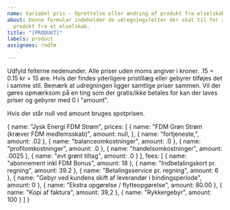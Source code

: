 ```yaml
---
name: Variabel pris - Oprettelse eller ændring af produkt fra elselskab.
about: Denne formular indeholder de udregningsfelter der skal til for at regne et
  produkt fra et elselskab.
title: "[PRODUKT]"
labels: product
assignees: rndfm

---
```


Udfyld felterne nedenunder.
Alle priser uden moms angiver i kroner.    .15 = 0.15 kr = 15 øre.
Hvis der findes yderligere pristillæg eller gebyrer tilføjes det i samme stil.
Bemærk at udregningen ligger samtlige priser sammen. Vil der gøres opmærksom på en ting som der gratis/ikke betales for kan der laves priser og gebyrer med 0 i "amount".

Hvis der står null ved amount bruges spotprisen.

{
    name: "Jysk Energi FDM Strøm",
    prices: [
        {
            name: "FDM Grøn Strøm (kræver FDM medlemsskab)",
            amount: null,
        },
        {
            name: "fortjeneste,",
            amount: .02
        },
        {
            name: "balanceomkostninger",
            amount: .0
        },
        {
            name: "profilomkostninger",
            amount: .0
        },
        {
            name: "handelsomkostninger",
            amount: .0025
        },
        {
            name: "evt grønt tiltag",
            amount: .0
        }
    ],
    fees: [
        {
            name: "abonnement inkl FDM Bonus",
            amount: 18
        },
        {
            name: "Indbetalingskort pr. regning",
            amount: 39.2
        },
        {
            name: "Betalingsservice pr. regning",
            amount: 6
        },
        {
            name: "Gebyr ved kundens skift af leverandør i bindingsperiode",
            amount: 0
        },
        {
            name: "Ekstra opgørelse / flytteopgørelse",
            amount: 80.00
        },
        {
            name: "Kopi af faktura",
            amount: 39,2
        },
        {
            name: "Rykkergebyr",
            amount: 100
        }
    ]
}
